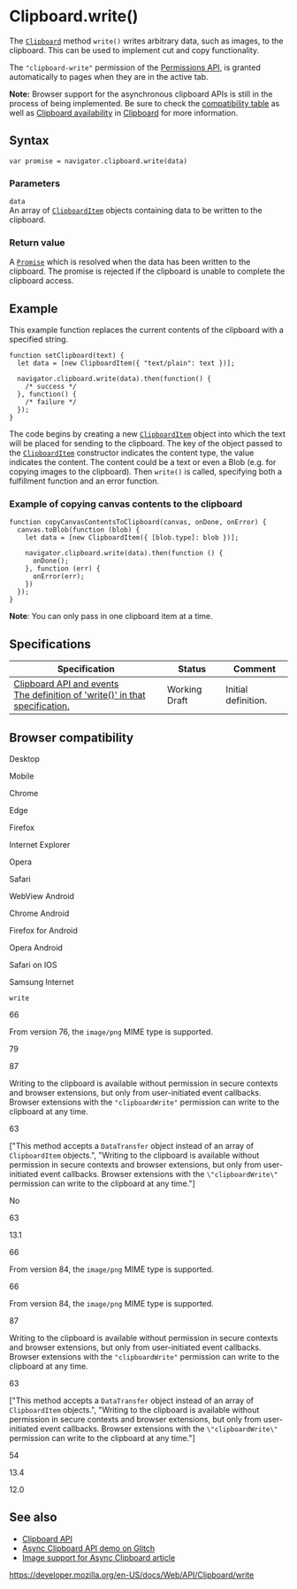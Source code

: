# Clipboard.write()

The [`Clipboard`](../clipboard) method `write()` writes arbitrary data, such as images, to the clipboard. This can be used to implement cut and copy functionality.

The `"clipboard-write"` permission of the [Permissions API](../permissions_api), is granted automatically to pages when they are in the active tab.

**Note:** Browser support for the asynchronous clipboard APIs is still in the process of being implemented. Be sure to check the [compatibility table](#browser%0A____compatibility) as well as [Clipboard availability](../clipboard#clipboard_availability) in [Clipboard](../clipboard) for more information.

## Syntax

    var promise = navigator.clipboard.write(data)

### Parameters

`data`  
An array of [`ClipboardItem`](../clipboarditem) objects containing data to be written to the clipboard.

### Return value

A [`Promise`](https://developer.mozilla.org/en-US/docs/Web/JavaScript/Reference/Global_Objects/Promise) which is resolved when the data has been written to the clipboard. The promise is rejected if the clipboard is unable to complete the clipboard access.

## Example

This example function replaces the current contents of the clipboard with a specified string.

    function setClipboard(text) {
      let data = [new ClipboardItem({ "text/plain": text })];

      navigator.clipboard.write(data).then(function() {
        /* success */
      }, function() {
        /* failure */
      });
    }

The code begins by creating a new [`ClipboardItem`](../clipboarditem) object into which the text will be placed for sending to the clipboard. The key of the object passed to the [`ClipboardItem`](../clipboarditem) constructor indicates the content type, the value indicates the content. The content could be a text or even a Blob (e.g. for copying images to the clipboard). Then `write()` is called, specifying both a fulfillment function and an error function.

### Example of copying canvas contents to the clipboard

    function copyCanvasContentsToClipboard(canvas, onDone, onError) {
      canvas.toBlob(function (blob) {
        let data = [new ClipboardItem({ [blob.type]: blob })];

        navigator.clipboard.write(data).then(function () {
          onDone();
        }, function (err) {
          onError(err);
        })
      });
    }

**Note**: You can only pass in one clipboard item at a time.

## Specifications

<table><thead><tr class="header"><th>Specification</th><th>Status</th><th>Comment</th></tr></thead><tbody><tr class="odd"><td><a href="https://w3c.github.io/clipboard-apis/#dom-clipboard-write">Clipboard API and events<br />
<span class="small">The definition of 'write()' in that specification.</span></a></td><td><span class="spec-wd">Working Draft</span></td><td>Initial definition.</td></tr></tbody></table>

## Browser compatibility

Desktop

Mobile

Chrome

Edge

Firefox

Internet Explorer

Opera

Safari

WebView Android

Chrome Android

Firefox for Android

Opera Android

Safari on IOS

Samsung Internet

`write`

66

From version 76, the `image/png` MIME type is supported.

79

87

Writing to the clipboard is available without permission in secure contexts and browser extensions, but only from user-initiated event callbacks. Browser extensions with the `"clipboardWrite"` permission can write to the clipboard at any time.

63

\["This method accepts a `DataTransfer` object instead of an array of `ClipboardItem` objects.", "Writing to the clipboard is available without permission in secure contexts and browser extensions, but only from user-initiated event callbacks. Browser extensions with the `\"clipboardWrite\"` permission can write to the clipboard at any time."\]

No

63

13.1

66

From version 84, the `image/png` MIME type is supported.

66

From version 84, the `image/png` MIME type is supported.

87

Writing to the clipboard is available without permission in secure contexts and browser extensions, but only from user-initiated event callbacks. Browser extensions with the `"clipboardWrite"` permission can write to the clipboard at any time.

63

\["This method accepts a `DataTransfer` object instead of an array of `ClipboardItem` objects.", "Writing to the clipboard is available without permission in secure contexts and browser extensions, but only from user-initiated event callbacks. Browser extensions with the `\"clipboardWrite\"` permission can write to the clipboard at any time."\]

54

13.4

12.0

## See also

- [Clipboard API](../clipboard_api)
- [Async Clipboard API demo on Glitch](https://async-clipboard-api.glitch.me/)
- [Image support for Async Clipboard article](https://web.dev/image-support-for-async-clipboard/)

<a href="https://developer.mozilla.org/en-US/docs/Web/API/Clipboard/write" class="_attribution-link">https://developer.mozilla.org/en-US/docs/Web/API/Clipboard/write</a>
